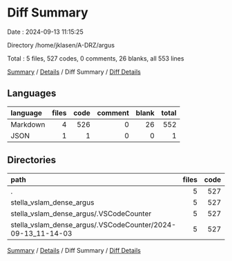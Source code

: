 # Diff Summary

Date : 2024-09-13 11:15:25

Directory /home/jklasen/A-DRZ/argus

Total : 5 files,  527 codes, 0 comments, 26 blanks, all 553 lines

[Summary](results.md) / [Details](details.md) / Diff Summary / [Diff Details](diff-details.md)

## Languages
| language | files | code | comment | blank | total |
| :--- | ---: | ---: | ---: | ---: | ---: |
| Markdown | 4 | 526 | 0 | 26 | 552 |
| JSON | 1 | 1 | 0 | 0 | 1 |

## Directories
| path | files | code | comment | blank | total |
| :--- | ---: | ---: | ---: | ---: | ---: |
| . | 5 | 527 | 0 | 26 | 553 |
| stella_vslam_dense_argus | 5 | 527 | 0 | 26 | 553 |
| stella_vslam_dense_argus/.VSCodeCounter | 5 | 527 | 0 | 26 | 553 |
| stella_vslam_dense_argus/.VSCodeCounter/2024-09-13_11-14-03 | 5 | 527 | 0 | 26 | 553 |

[Summary](results.md) / [Details](details.md) / Diff Summary / [Diff Details](diff-details.md)